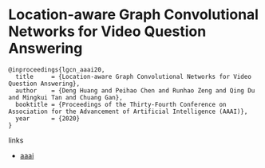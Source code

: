 # Location-aware Graph Convolutional Networks for Video Question Answering

```
@inproceedings{lgcn_aaai20,
  title     = {Location-aware Graph Convolutional Networks for Video Question Answering},
  author    = {Deng Huang and Peihao Chen and Runhao Zeng and Qing Du and Mingkui Tan and Chuang Gan},
  booktitle = {Proceedings of the Thirty-Fourth Conference on Association for the Advancement of Artificial Intelligence (AAAI)},
  year      = {2020}
}
```

links
- [aaai](https://aaai.org/Papers/AAAI/2020GB/AAAI-HuangD.5371.pdf)
